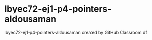 # lbyec72-ej1-p4-pointers-aldousaman
lbyec72-ej1-p4-pointers-aldousaman created by GitHub Classroom
df
